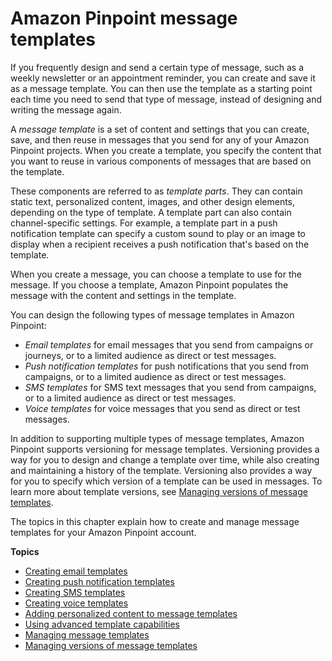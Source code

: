 # Amazon Pinpoint message templates<a name="messages-templates"></a>

If you frequently design and send a certain type of message, such as a weekly newsletter or an appointment reminder, you can create and save it as a message template\. You can then use the template as a starting point each time you need to send that type of message, instead of designing and writing the message again\.

A *message template* is a set of content and settings that you can create, save, and then reuse in messages that you send for any of your Amazon Pinpoint projects\. When you create a template, you specify the content that you want to reuse in various components of messages that are based on the template\. 

These components are referred to as *template parts*\. They can contain static text, personalized content, images, and other design elements, depending on the type of template\. A template part can also contain channel\-specific settings\. For example, a template part in a push notification template can specify a custom sound to play or an image to display when a recipient receives a push notification that's based on the template\.

When you create a message, you can choose a template to use for the message\. If you choose a template, Amazon Pinpoint populates the message with the content and settings in the template\.

You can design the following types of message templates in Amazon Pinpoint:
+ *Email templates* for email messages that you send from campaigns or journeys, or to a limited audience as direct or test messages\.
+ *Push notification templates* for push notifications that you send from campaigns, or to a limited audience as direct or test messages\.
+ *SMS templates* for SMS text messages that you send from campaigns, or to a limited audience as direct or test messages\.
+ *Voice templates* for voice messages that you send as direct or test messages\.

In addition to supporting multiple types of message templates, Amazon Pinpoint supports versioning for message templates\. Versioning provides a way for you to design and change a template over time, while also creating and maintaining a history of the template\. Versioning also provides a way for you to specify which version of a template can be used in messages\. To learn more about template versions, see [Managing versions of message templates](message-templates-versioning.md)\.

The topics in this chapter explain how to create and manage message templates for your Amazon Pinpoint account\.

**Topics**
+ [Creating email templates](message-templates-creating-email.md)
+ [Creating push notification templates](message-templates-creating-push.md)
+ [Creating SMS templates](message-templates-creating-sms.md)
+ [Creating voice templates](message-templates-creating-voice.md)
+ [Adding personalized content to message templates](message-templates-personalizing.md)
+ [Using advanced template capabilities](message-template-helpers.md)
+ [Managing message templates](message-templates-managing.md)
+ [Managing versions of message templates](message-templates-versioning.md)